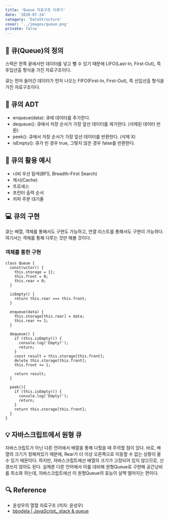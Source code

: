 ```yaml
---
title: 'Queue 자료구조 다루기'
date: '2020-07-24'
category: 'DataStructure'
cover: '../images/queue.png'
private: false
---
```


## 🧵 큐(Queue)의 정의

스택은 한쪽 끝에서만 데이터를 넣고 뺄 수 있기 때문에 LIFO(Last-In, First-Out), 즉 후입선출 형식을 가진 자료구조이다.

큐는 먼저 들어간 데이터가 먼저 나오는 FIFO(First-In, First-Out), 즉 선입선출 형식을 가진 자료구조이다. 

## 🎨 큐의 ADT

- enqueue(data): 큐에 데이터를 추가한다.
- dequeue(): 큐에서 저장 순서가 가장 앞선 데이터를 제거한다. (삭제된 데이터 반환)
- peek(): 큐에서 저장 순서가 가장 앞선 데이터를 반환한다. (삭제 X)
- isEmpty(): 큐가 빈 경우 true, 그렇지 않은 경우 false를 반환한다.

## 🧪 큐의 활용 예시

- 너비 우선 탐색(BFS, Breadth-First Search)
- 캐시(Cache)
- 프로세스
- 프린터 출력 순서
- 커피 주문 대기줄
  

## 💻 큐의 구현

큐는 배열, 객체를 통해서도 구현도 가능하고, 연결 리스트를 통해서도 구현이 가능하다. 여기서는 객체를 통해 다루는 것만 해볼 것이다.

### 객체를 통한 구현

```
class Queue {
  constructor() {
    this.storage = {};
    this.front = 0;
    this.rear = 0;
  }

  isEmpty() {
    return this.rear === this.front;
  }

  enqueue(data) {
    this.storage[this.rear] = data;
    this.rear += 1;
  }

  dequeue() {
    if (this.isEmpty()) {
      console.log('Empty!');
      return;
    }
    const result = this.storage[this.front];
    delete this.storage[this.front];
    this.front += 1;
    
    return result;
  }
  
  peek(){
    if (this.isEmpty()) {
      console.log('Empty!');
      return;
    }
    return this.storage[this.front];
  }
}
```


## 💡 자바스크립트에서 원형 큐

자바스크립트가 아닌 다른 언어에서 배열을 통해 다뤘을 때 주의할 점이 있다. 바로, 배열의 크기가 정해져있기 때문에, Rear가 더 이상 오른쪽으로 이동할 수 없는 상황이 올 수 있기 때문이다. 하지만, 자바스크립트에선 배열의 크기가 고정되어 있지 않으므로, 신경쓰지 않아도 된다. 실제론 다른 언어에서 이를 대비해 원형Queue로 구현해 공간낭비를 최소화 하는데, 자바스크립트에선 이 원형Queue의 효능이 살짝 떨어지는 편이다.

## 🔍 Reference

- 윤성우의 열혈 자료구조 (저자: 윤성우)
- [bbodela | JavaScript_ stack & queue](https://velog.io/@bbodela/data-structure)